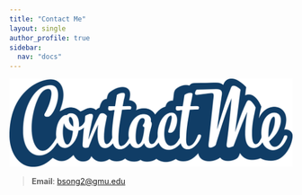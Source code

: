```yaml
---
title: "Contact Me"
layout: single
author_profile: true
sidebar:
  nav: "docs"
---
```

![Contact Me](/assets/images/contactme.gif)

> **Email**: bsong2@gmu.edu  


